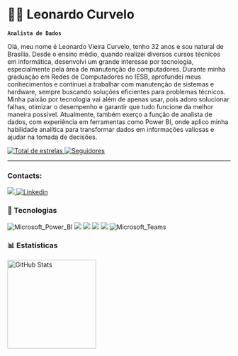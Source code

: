 # 👨‍💻 Leonardo Curvelo

**`Analista de Dados`**

Olá, meu nome é Leonardo Vieira Curvelo, tenho 32 anos e sou natural de Brasília. Desde o ensino médio, quando realizei diversos cursos técnicos em informática, desenvolvi um grande interesse por tecnologia, especialmente pela área de manutenção de computadores. Durante minha graduação em Redes de Computadores no IESB, aprofundei meus conhecimentos e continuei a trabalhar com manutenção de sistemas e hardware, sempre buscando soluções eficientes para problemas técnicos. Minha paixão por tecnologia vai além de apenas usar, pois adoro solucionar falhas, otimizar o desempenho e garantir que tudo funcione da melhor maneira possível. Atualmente, também exerço a função de analista de dados, com experiência em ferramentas como Power BI, onde aplico minha habilidade analítica para transformar dados em informações valiosas e ajudar na tomada de decisões.

<p align="left">    <a href="https://github.com/AnaRibeiroL?tab=repositories&sort=stargazers">        <img 
            alt="Total de estrelas" 
            title="Total de estrelas GitHub" 
            src="https://custom-icon-badges.demolab.com/github/stars/leovcurvelo?color=55960c&style=for-the-badge&labelColor=488207&logo=star&label=estrelas"        />
    </a>
    <a href="https://github.com/AnaRibeiroL?tab=followers">        <img 
            alt="Seguidores" 
            title="Me siga no GitHub" 
            src="https://custom-icon-badges.demolab.com/github/followers/leovcurvelo?color=236ad3&labelColor=1155ba&style=for-the-badge&logo=github&label=Seguidores&logoColor=white"        />
    </a>
</p>

---

### Contacts:

<a href = "mailto: leonardovcurvelo@gmail.com"><img loading="lazy" src="https://img.shields.io/badge/Gmail-D14836?style=for-the-badge&logo=gmail&logoColor=white" target="_blank"> [![Linkedin](https://img.shields.io/badge/LinkedIn-0077B5?style=for-the-badge&logo=linkedin&logoColor=white)](https://www.linkedin.com/in/leonardo-curvelo-337254a0/)

### 🤖 Tecnologias

<img alt="Microsoft_Power_BI" src="https://img.shields.io/badge/Power_BI-FFB848?style=for-the-badge&logo=powerbi&logoColor=white" /> <img src="https://img.shields.io/badge/Microsoft_Excel-217346?style=for-the-badge&logo=microsoft-excel&logoColor=white" /> <img src="https://img.shields.io/badge/Microsoft_Word-2B579A?style=for-the-badge&logo=microsoft-word&logoColor=white" /> <img src="https://img.shields.io/badge/Microsoft_PowerPoint-B7472A?style=for-the-badge&logo=microsoft-powerpoint&logoColor=white" /> <img src="https://img.shields.io/badge/LibreOffice-18A303?style=for-the-badge&logo=LibreOffice&logoColor=white" /> <img alt="Microsoft_Teams" src="https://img.shields.io/badge/Microsoft_Teams-6264A7?style=for-the-badge&logo=microsoft-teams&logoColor=white" />

### 📊 Estatísticas

<p>
  <img 
    align="left" 
    alt="GitHub Stats" 
    height="200" 
    style="padding-right: 10px;" 
    src="https://github-readme-stats.vercel.app/api?username=Leovcurvelo&show_icons=true&theme=tokyonight&include_all_commits=true&locale=pt-br" 
  />
</p>
